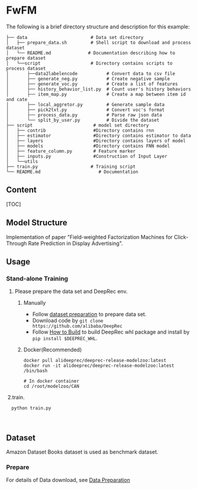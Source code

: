 # FwFM

The following is a brief directory structure and description for this example:



```
├── data                        # Data set directory
│   ├── prepare_data.sh         # Shell script to download and process dataset
│   └── README.md              # Documentation describing how to prepare dataset
│	└──script                   # Directory contains scripts to process dataset
│       ├──data2labelencode           # Convert data to csv file
│       ├── generate_neg.py           # Create negative sample
│       ├── generate_voc.py           # Create a list of features
│       ├── history_behavior_list.py  # Count user's history behaviors
│       ├── item_map.py               # Create a map between item id and cate
│       ├── local_aggretor.py         # Generate sample data
│       ├── pick2txt.py               # Convert voc's format
│       ├── process_data.py           # Parse raw json data
│       └── split_by_user.py          # Divide the dataset
├── script                       # model set directory
│	├── contrib                  #Directory contains rnn
│	├── estimator                #Directory contains estimator to data
│	├── layers                   #Directory contains layers of model 
│	├── models                   #Directory contains FNN model
│	├── feature_column.py        # Feature marker
│	├── inputs.py                #Construction of Input Layer
│	└──utils
├── train.py                    # Training script
└── README.md                      # Documentation
```



## Content

[TOC]



## Model Structure

Implementation of paper "Field-weighted Factorization Machines for Click-Through Rate Prediction in Display Advertising".



## Usage

### Stand-alone Training

1. Please prepare the data set and DeepRec env.

   1. Manually

      - Follow [dataset preparation](https://github.com/alibaba/DeepRec/tree/main/modelzoo/DIEN#prepare) to prepare data set.
      - Download code by `git clone https://github.com/alibaba/DeepRec`
      - Follow [How to Build](https://github.com/alibaba/DeepRec#how-to-build) to build DeepRec whl package and install by `pip install $DEEPREC_WHL`.

   2. Docker(Recommended)

      ```
      docker pull alideeprec/deeprec-release-modelzoo:latest
      docker run -it alideeprec/deeprec-release-modelzoo:latest /bin/bash
      
      # In docker container
      cd /root/modelzoo/CAN
      ```

​	2.train.

```
  python train.py
```

​	



## Dataset

 Amazon Dataset Books dataset is used as benchmark dataset.

### Prepare

For details of Data download, see [Data Preparation](https://github.com/Atomu2014/make-ipinyou-data)
